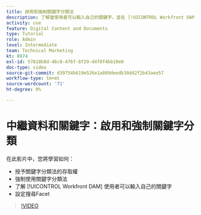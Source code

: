 ```yaml
---
title: 啟用和強制關鍵字分類法
description: 了解當使用者可以輸入自己的關鍵字，並在 [!UICONTROL Workfront DAM].
activity: use
feature: Digital Content and Documents
type: Tutorial
role: Admin
level: Intermediate
team: Technical Marketing
kt: 8974
exl-id: 57818b8d-46c8-476f-8f29-d4f0f4bb10e0
doc-type: video
source-git-commit: d39754b619e526e1a869deedb38dd2f2b43aee57
workflow-type: tm+mt
source-wordcount: '71'
ht-degree: 0%

---
```


# 中繼資料和關鍵字：啟用和強制關鍵字分類

在此影片中，您將學習如何：

* 授予關鍵字分類法的存取權
* 強制使用關鍵字分類法
* 了解 [!UICONTROL Workfront DAM] 使用者可以輸入自己的關鍵字
* 設定搜尋Facet

>[!VIDEO](https://video.tv.adobe.com/v/335237/?quality=12)
